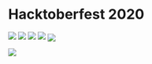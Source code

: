 # Hacktoberfest 2020

<img src="https://img.shields.io/github/contributors/MANISH-CHOUHAN/hacktoberfest">  <img src="https://img.shields.io/github/last-commit/MANISH-CHOUHAN/hacktoberfest">   <img src="https://img.shields.io/github/languages/count/MANISH-CHOUHAN/hacktoberfest"> <img src="https://img.shields.io/github/issues-raw/MANISH-CHOUHAN/hacktoberfest"> <img align="center" src="https://visitor-badge.laobi.icu/badge?page_id=Iltwats.hacktoberfest.visitor-badge">

<img src="https://hacktoberfest.digitalocean.com/assets/HF-full-logo-b05d5eb32b3f3ecc9b2240526104cf4da3187b8b61963dd9042fdc2536e4a76c.svg">
